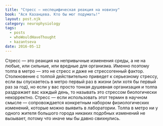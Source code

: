 ```yaml
---
title: "Стресс – неспецифическая реакция на новизну"
book: "Ася Казанцева. Кто бы мог подумать!"
layout: post.njk
category: neurophysiology
tags:
  - posts
  - whoWouldHaveThought
  - kazantseva
date: 2016-05-12
---
```


Стресс — это реакция на непривычные изменения среды, а не на любые, или сильные, или вредные для организма. Именно поэтому толпа в метро — это не стресс и даже не стрессогенный фактор. Столкновение с толпой действительно приведет к серьезному стрессу, если вы спускаетесь в метро первый раз в жизни (или хотя бы первый раз за год), но если у вас просто тонкая душевная организация и толпа раздражает вас каждый день, то называть это стрессом биологически некорректно. Стресс — если использовать этот термин в научном смысле — сопровождается конкретным набором физиологических изменений, которые можно выявить в лаборатории. Толпа в метро ни у одного жителя большого города никаких подобных изменений не вызывает, потому что иначе мы бы давно свихнулись.
